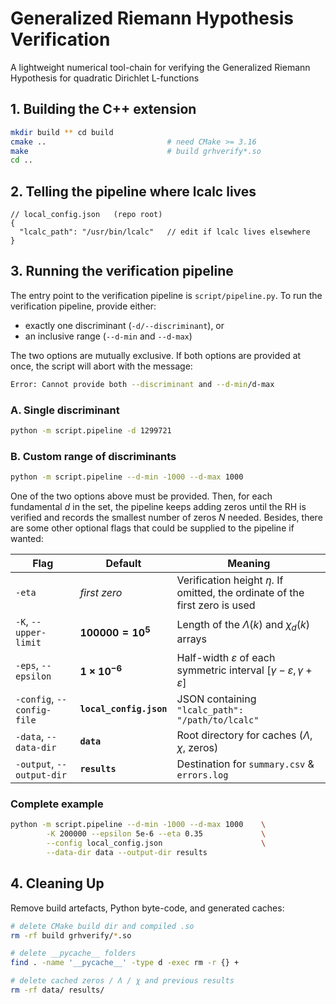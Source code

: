 # Generalized Riemann Hypothesis Verification

A lightweight numerical tool-chain for verifying the Generalized Riemann Hypothesis for quadratic Dirichlet L-functions


## 1. Building the C++ extension

```bash
mkdir build ** cd build
cmake ..                           # need CMake >= 3.16
make                               # build grhverify*.so
cd ..
```

## 2. Telling the pipeline where **lcalc** lives

```jsonc
// local_config.json   (repo root)
{
  "lcalc_path": "/usr/bin/lcalc"   // edit if lcalc lives elsewhere
}
```

## 3. Running the verification pipeline

The entry point to the verification pipeline is `script/pipeline.py`. To run the verification pipeline, provide either:

* exactly one discriminant (`-d/--discriminant`), or
* an inclusive range (`--d-min` and `--d-max`)

The two options are mutually exclusive. If both options are provided at once, the script will abort with the message:

```bash
Error: Cannot provide both --discriminant and --d-min/d-max
```

### A. Single discriminant

```bash
python -m script.pipeline -d 1299721
```

### B. Custom range of discriminants

```bash
python -m script.pipeline --d-min -1000 --d-max 1000
```

One of the two options above must be provided. Then, for each fundamental $d$ in the set, the pipeline keeps adding zeros until the RH is verified and records the smallest number of zeros $N$ needed. Besides, there are some other optional flags that could be supplied to the pipeline if wanted:

| Flag                       | Default                 | Meaning                                                                            |
| -------------------------- | ----------------------- | ---------------------------------------------------------------------------------  |
| `-eta`                     | *first zero*            | Verification height $\eta$.  If omitted, the ordinate of the first zero is used       |
| `-K`, `--upper-limit`      | **$100000 = 10^5$**     | Length of the $\Lambda(k)$ and $\chi_d(k)$ arrays                                     |
| `-eps`, `--epsilon`        | **$1 × 10^{-6}$**       | Half-width $\varepsilon$ of each symmetric interval $[\gamma - \varepsilon, \gamma + \varepsilon]$                             |
| `-config`, `--config-file` | **`local_config.json`** | JSON containing `"lcalc_path": "/path/to/lcalc"`                                   |
| `-data`, `--data-dir`      | **`data`**              | Root directory for caches ($\Lambda$, $\chi$, zeros)                                            |
| `-output`, `--output-dir`  | **`results`**           | Destination for `summary.csv` & `errors.log`                                       |

### Complete example

```bash
python -m script.pipeline --d-min -1000 --d-max 1000    \
        -K 200000 --epsilon 5e-6 --eta 0.35             \
        --config local_config.json                      \
        --data-dir data --output-dir results
```
 
## 4. Cleaning Up

Remove build artefacts, Python byte-code, and generated caches:

```bash
# delete CMake build dir and compiled .so
rm -rf build grhverify/*.so

# delete __pycache__ folders
find . -name '__pycache__' -type d -exec rm -r {} +

# delete cached zeros / Λ / χ and previous results
rm -rf data/ results/
```
